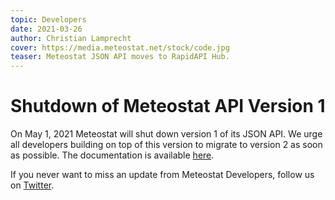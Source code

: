 ```yaml
---
topic: Developers
date: 2021-03-26
author: Christian Lamprecht
cover: https://media.meteostat.net/stock/code.jpg
teaser: Meteostat JSON API moves to RapidAPI Hub.
---
```


# Shutdown of Meteostat API Version 1

On May 1, 2021 Meteostat will shut down version 1 of its JSON API. We urge all developers building on top of this version to migrate to version 2 as soon as possible. The documentation is available [here](https://dev.meteostat.net/api/).

If you never want to miss an update from Meteostat Developers, follow us on [Twitter](https://twitter.com/meteost).
